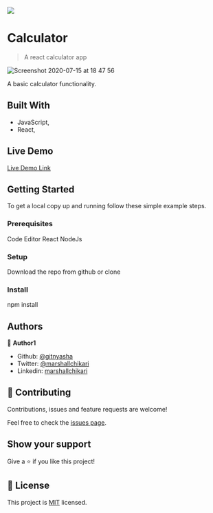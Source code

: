 ![](https://img.shields.io/badge/Microverse-blueviolet)

# Calculator

> A react calculator app

![Screenshot 2020-07-15 at 18 47 56](https://user-images.githubusercontent.com/45620987/87572457-dc01fd00-c6cb-11ea-9d92-6027c897f50e.png)

A basic calculator functionality.

## Built With

- JavaScript,
- React,

## Live Demo

[Live Demo Link](https://marshall-chikari.herokuapp.com)


## Getting Started


To get a local copy up and running follow these simple example steps.

### Prerequisites

Code Editor
React
NodeJs

### Setup

Download the repo from github or clone

### Install

npm install

## Authors

👤 **Author1**

- Github: [@gitnyasha](https://github.com/gitnyasha)
- Twitter: [@marshallchikari](https://twitter.com/marshallchikari)
- Linkedin: [marshallchikari](https://linkedin.com/)

## 🤝 Contributing

Contributions, issues and feature requests are welcome!

Feel free to check the [issues page](issues/).

## Show your support

Give a ⭐️ if you like this project!


## 📝 License

This project is [MIT](lic.url) licensed.

